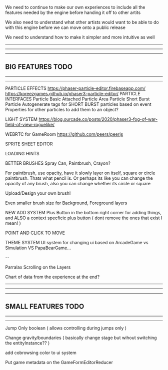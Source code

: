 We need to continue to make our own experiences to include all the features needed by the engine before handing it off to other artits

We also need to understand what other artists would want to be able to do with this engine before we can move onto a public release

We need to understand how to make it simpler and more intuitive as well

--------------------------------------------------------------------------------------
--------------------------------------------------------------------------------------
--------------------------------------------------------------------------------------
BIG FEATURES TODO
--------------------------------------------------------------------------------------
--------------------------------------------------------------------------------------
--------------------------------------------------------------------------------------

PARTICLE EFFECTS
https://phaser-particle-editor.firebaseapp.com/
https://koreezgames.github.io/phaser3-particle-editor/ 
  PARTICLE INTERFACES
    Particle Basic
    Attached Particle
    Area Particle
    Short Burst Particle
Autogenerate tags for SHORT BURST particles based on event
Properties for other particles to add them to an object?

LIGHT SYSTEM
https://blog.ourcade.co/posts/2020/phaser3-fog-of-war-field-of-view-roguelike/

WEBRTC for GameRoom
https://github.com/peers/peerjs

SPRITE SHEET EDITOR

LOADING HINTS

BETTER BRUSHES
  Spray Can, Paintbrush, Crayon?

  For paintbrush, use opacity, have it slowly layer on itself, square or circle paintbrush. Thats what pencil is. Or perhaps its like you can change the opacity of any brush, also you can change whether its circle or square

  Upload/Design your own brush!

  Even smaller brush size for Background, Foreground layers

NEW ADD SYSTEM
  Plus Button in the bottom right corner for adding things, and ALSO a context specficic plus button ( dont remove the ones that exist I mean! )

POINT AND CLICK TO MOVE

THEME SYSTEM
  UI system for changing ui based on ArcadeGame vs Simulation VS PapaBearGame...

--

Parralax Scrolling on the Layers

Chart of data from the experience at the end?

--------------------------------------------------------------------------------------
--------------------------------------------------------------------------------------
--------------------------------------------------------------------------------------
SMALL FEATURES TODO
--------------------------------------------------------------------------------------
--------------------------------------------------------------------------------------
--------------------------------------------------------------------------------------

Jump Only boolean ( allows controlling during jumps only )

Change gravity/boundaries ( basically change stage but wihout switching the entityInstance?? )

add cobrowsing color to ui system

Put game metadata on the GameFormEditorReducer
